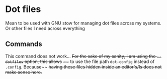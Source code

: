 # Dot files

Mean to be used with GNU stow for managing dot files across my systems.
Or other files I need across everything

## Commands

This command does not work...
~~For the sake of my sanity, I am using the `--dotfiles` option, this allows~~
~~ to use the file path `dot-config` instead of `.config`. Because~~
~~having these files hidden inside an editor's/ls does not make sense here.~~
